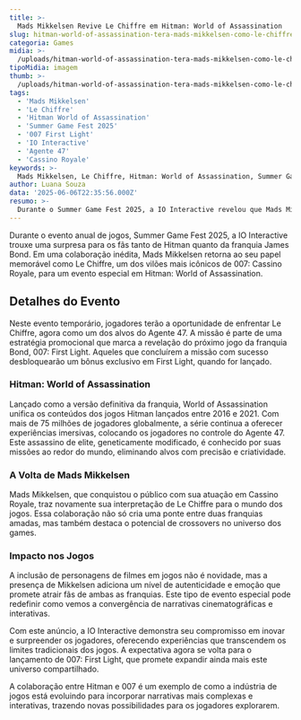 ```yaml
---
title: >-
  Mads Mikkelsen Revive Le Chiffre em Hitman: World of Assassination
slug: hitman-world-of-assassination-tera-mads-mikkelsen-como-le-chiffre
categoria: Games
midia: >-
  /uploads/hitman-world-of-assassination-tera-mads-mikkelsen-como-le-chiffre-thumb.jpg
tipoMidia: imagem
thumb: >-
  /uploads/hitman-world-of-assassination-tera-mads-mikkelsen-como-le-chiffre-thumb.jpg
tags:
  - 'Mads Mikkelsen'
  - 'Le Chiffre'
  - 'Hitman World of Assassination'
  - 'Summer Game Fest 2025'
  - '007 First Light'
  - 'IO Interactive'
  - 'Agente 47'
  - 'Cassino Royale'
keywords: >-
  Mads Mikkelsen, Le Chiffre, Hitman: World of Assassination, Summer Game Fest 2025, 007: First Light, IO Interactive, Agente 47, Cassino Royale
author: Luana Souza
data: '2025-06-06T22:35:56.000Z'
resumo: >-
  Durante o Summer Game Fest 2025, a IO Interactive revelou que Mads Mikkelsen reprisa seu papel icônico como Le Chiffre em um evento especial de Hitman: World of Assassination. Os jogadores terão uma missão única que conecta o universo de Hitman ao novo título 007: First Light.
---
```


Durante o evento anual de jogos, Summer Game Fest 2025, a IO Interactive trouxe uma surpresa para os fãs tanto de Hitman quanto da franquia James Bond. Em uma colaboração inédita, Mads Mikkelsen retorna ao seu papel memorável como Le Chiffre, um dos vilões mais icônicos de 007: Cassino Royale, para um evento especial em Hitman: World of Assassination.

## Detalhes do Evento

Neste evento temporário, jogadores terão a oportunidade de enfrentar Le Chiffre, agora como um dos alvos do Agente 47. A missão é parte de uma estratégia promocional que marca a revelação do próximo jogo da franquia Bond, 007: First Light. Aqueles que concluírem a missão com sucesso desbloquearão um bônus exclusivo em First Light, quando for lançado.

### Hitman: World of Assassination

Lançado como a versão definitiva da franquia, World of Assassination unifica os conteúdos dos jogos Hitman lançados entre 2016 e 2021. Com mais de 75 milhões de jogadores globalmente, a série continua a oferecer experiências imersivas, colocando os jogadores no controle do Agente 47. Este assassino de elite, geneticamente modificado, é conhecido por suas missões ao redor do mundo, eliminando alvos com precisão e criatividade.

### A Volta de Mads Mikkelsen

Mads Mikkelsen, que conquistou o público com sua atuação em Cassino Royale, traz novamente sua interpretação de Le Chiffre para o mundo dos jogos. Essa colaboração não só cria uma ponte entre duas franquias amadas, mas também destaca o potencial de crossovers no universo dos games.

### Impacto nos Jogos

A inclusão de personagens de filmes em jogos não é novidade, mas a presença de Mikkelsen adiciona um nível de autenticidade e emoção que promete atrair fãs de ambas as franquias. Este tipo de evento especial pode redefinir como vemos a convergência de narrativas cinematográficas e interativas.

Com este anúncio, a IO Interactive demonstra seu compromisso em inovar e surpreender os jogadores, oferecendo experiências que transcendem os limites tradicionais dos jogos. A expectativa agora se volta para o lançamento de 007: First Light, que promete expandir ainda mais este universo compartilhado.

A colaboração entre Hitman e 007 é um exemplo de como a indústria de jogos está evoluindo para incorporar narrativas mais complexas e interativas, trazendo novas possibilidades para os jogadores explorarem.